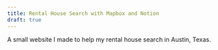 ```yaml
---
title: Rental House Search with Mapbox and Notion
draft: true
---
```


A small website I made to help my rental house search in Austin, Texas.